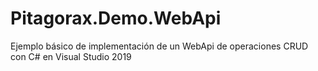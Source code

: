 # Pitagorax.Demo.WebApi
Ejemplo básico de implementación de un WebApi de operaciones CRUD con C# en Visual Studio 2019
